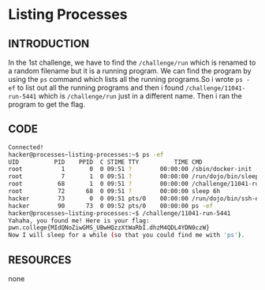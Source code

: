# Listing Processes
## INTRODUCTION 
In the 1st challenge, we have to find the `/challenge/run` which is renamed to a random filename
but it is a running program. We can find the program by using the `ps` command which lists all 
the running programs.So i wrote `ps -ef` to list out all the running programs and 
then i found `/challenge/11041-run-5441` which is `/challenge/run` just in a different name.
Then i ran the program to get the flag.
## CODE
``` bash
Connected!
hacker@processes~listing-processes:~$ ps -ef
UID          PID    PPID  C STIME TTY          TIME CMD
root           1       0  0 09:51 ?        00:00:00 /sbin/docker-init -- /nix/var/nix/profiles/default/b
root           7       1  0 09:51 ?        00:00:00 /run/dojo/bin/sleep 6h
root          68       1  0 09:51 ?        00:00:00 /challenge/11041-run-5441
root          72      68  0 09:51 ?        00:00:00 sleep 6h
hacker        73       0  0 09:51 pts/0    00:00:00 /run/dojo/bin/ssh-entrypoint
hacker        90      73  0 09:52 pts/0    00:00:00 ps -ef
hacker@processes~listing-processes:~$ /challenge/11041-run-5441
Yahaha, you found me! Here is your flag:
pwn.college{MIdQNoZiwGMS_UBwHQzzXtWaRbI.dhzM4QDL4YDN0czW}
Now I will sleep for a while (so that you could find me with 'ps').
```
## RESOURCES
none
